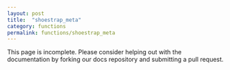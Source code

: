 ```yaml
---
layout: post
title:  "shoestrap_meta"
category: functions
permalink: functions/shoestrap_meta
---
```


This page is incomplete. Please consider helping out with the documentation by forking our docs repository and submitting a pull request.